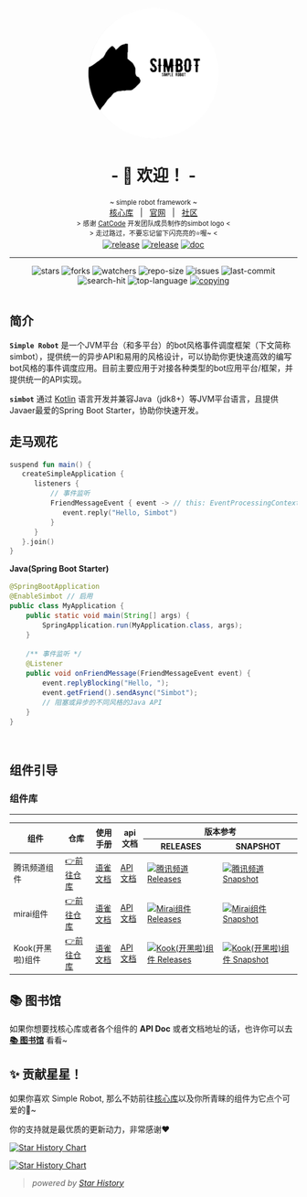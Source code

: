 <!--suppress HtmlDeprecatedAttribute -->
<div align="center">
    <a href="https://simbot.forte.love/"><img src="/logo.png" alt="logo" style="width:230px; height:230px; border-radius:50%; " /></a>
    <h1>
        - 🎉 欢迎！ -
    </h1>
    <small>
        ~ simple robot framework ~      
</small>
<br>
    <span>
        <a href="https://github.com/simple-robot/simpler-robot" target="_blank">核心库</a>
    </span> 
    &nbsp; | &nbsp;
    <span>
        <a href="https://simbot.forte.love/" target="_blank">官网</a>
    </span>
    &nbsp; | &nbsp;
    <span>
        <a href="https://github.com/orgs/simple-robot/discussions" target="_blank">社区</a>
    </span> <br />
    <small> &gt; 感谢 <a href="https://github.com/ForteScarlet/CatCode" target="_blank">CatCode</a> 开发团队成员制作的simbot logo &lt; </small>
    <br>
    <small> &gt; 走过路过，不要忘记留下闪亮亮的⭐喔~ &lt; </small> 
    <br>
   <a href="https://github.com/ForteScarlet/simpler-robot/releases/latest"><img alt="release" src="https://img.shields.io/github/v/release/ForteScarlet/simpler-robot" /></a>
<a href="https://repo1.maven.org/maven2/love/forte/simbot/simbot-api/" target="_blank">
  <img alt="release" src="https://img.shields.io/maven-central/v/love.forte.simbot/simbot-api" /></a>
<a href="https://www.yuque.com/simpler-robot/simpler-robot-doc" target="_blank">
  <img alt="doc" src="https://img.shields.io/badge/doc-yuque-brightgreen" /></a>
   <hr>
   <img alt="stars" src="https://img.shields.io/github/stars/ForteScarlet/simpler-robot" />
   <img alt="forks" src="https://img.shields.io/github/forks/ForteScarlet/simpler-robot" />
   <img alt="watchers" src="https://img.shields.io/github/watchers/ForteScarlet/simpler-robot" />
   <img alt="repo-size" src="https://img.shields.io/github/repo-size/ForteScarlet/simpler-robot" />
   
   <img alt="issues" src="https://img.shields.io/github/issues-closed/ForteScarlet/simpler-robot?color=green" />
   <img alt="last-commit" src="https://img.shields.io/github/last-commit/ForteScarlet/simpler-robot" />
   <img alt="search-hit" src="https://img.shields.io/github/search/simple-robot/simpler-robot/simbot" />
   <img alt="top-language" src="https://img.shields.io/github/languages/top/ForteScarlet/simpler-robot" />
<a href="./COPYING"><img alt="copying" src="https://img.shields.io/github/license/ForteScarlet/simpler-robot" /></a>

<br>

</div>

<br />

## 简介

**`Simple Robot`** 是一个JVM平台（和多平台）的bot风格事件调度框架（下文简称simbot），提供统一的异步API和易用的风格设计，可以协助你更快速高效的编写bot风格的事件调度应用。目前主要应用于对接各种类型的bot应用平台/框架，并提供统一的API实现。

**`simbot`** 通过 [Kotlin](https://kotlinlang.org/) 语言开发并兼容Java（jdk8+）等JVM平台语言，且提供Javaer最爱的Spring Boot Starter，协助你快速开发。

## 走马观花

```kotlin
suspend fun main() {
   createSimpleApplication {
      listeners {
          // 事件监听
          FriendMessageEvent { event -> // this: EventProcessingContext
             event.reply("Hello, Simbot")
          }
      }
   }.join()
}
```

**Java(Spring Boot Starter)**

```java
@SpringBootApplication
@EnableSimbot // 启用
public class MyApplication {
    public static void main(String[] args) {
        SpringApplication.run(MyApplication.class, args);
    }
    
    /** 事件监听 */
    @Listener
    public void onFriendMessage(FriendMessageEvent event) {
        event.replyBlocking("Hello, ");
        event.getFriend().sendAsync("Simbot");
        // 阻塞或异步的不同风格的Java API
    }
}
```


<br />

## 组件引导

### 组件库

<hr />

<table>
<thead>
  <tr>
    <th rowspan="2">组件</th>
    <th rowspan="2">仓库</th>
    <th rowspan="2">使用手册</th>
    <th rowspan="2">api文档</th>
    <th colspan="2">
版本参考

</th>
  </tr>
  <tr>
    <th>RELEASES</th>
    <th>SNAPSHOT</th>
  </tr>
</thead>
<tbody>
<tr>
<td>腾讯频道组件</td>
<td><a href="https://github.com/simple-robot/simbot-component-tencent-guild" target="_blank">👉前往仓库</a></td>
<td><a href="https://www.yuque.com/simpler-robot/simpler-robot-doc/mudleb" target="_blank">语雀文档</a></td>
<td>
<a href="https://simple-robot-library.github.io/simbot3-component-tencent-guild-apiDoc">API文档</a>
</td>
<td>
<a href="https://repo1.maven.org/maven2/love/forte/simbot/component/simbot-component-tencent-guild-core/">
<img alt="腾讯频道 Releases" src="https://img.shields.io/maven-central/v/love.forte.simbot.component/simbot-component-tencent-guild-core?label=releases">
</a>
</td>
<td>
<a href="https://oss.sonatype.org/content/repositories/snapshots/love/forte/simbot/component/simbot-component-tencent-guild-core/">
<img alt="腾讯频道 Snapshot" src="https://img.shields.io/maven-metadata/v?metadataUrl=https%3A%2F%2Foss.sonatype.org%2Fcontent%2Frepositories%2Fsnapshots%2Flove%2Fforte%2Fsimbot%2Fcomponent%2Fsimbot-component-tencent-guild-core%2Fmaven-metadata.xml&label=snapshot">
</a>
</td>
</tr>

<tr>
<td>mirai组件</td>
<td><a href="https://github.com/simple-robot/simbot-component-mirai" target="_blank">👉前往仓库</a></td>
<td><a href="https://www.yuque.com/simpler-robot/simpler-robot-doc/mudleb" target="_blank">语雀文档</a></td>
<td>
<a href="https://simple-robot-library.github.io/simbot3-component-mirai-apiDoc">API文档</a>
</td>
<td>
<a href="https://repo1.maven.org/maven2/love/forte/simbot/component/simbot-component-mirai-core/">
<img alt="Mirai组件 Releases" src="https://img.shields.io/maven-central/v/love.forte.simbot.component/simbot-component-mirai-core?label=releases">
</a>
</td>
<td>
<a href="https://oss.sonatype.org/content/repositories/snapshots/love/forte/simbot/component/simbot-component-mirai-core/">
<img alt="Mirai组件 Snapshot" src="https://img.shields.io/maven-metadata/v?metadataUrl=https%3A%2F%2Foss.sonatype.org%2Fcontent%2Frepositories%2Fsnapshots%2Flove%2Fforte%2Fsimbot%2Fcomponent%2Fsimbot-component-mirai-core%2Fmaven-metadata.xml&label=snapshot">
</a>
</td>
</tr>

<tr>
<td>Kook(开黑啦)组件</td>
<td><a href="https://github.com/simple-robot/simbot-component-kook" target="_blank">👉前往仓库</a></td>
<td><a href="https://www.yuque.com/simpler-robot/simpler-robot-doc/mudleb" target="_blank">语雀文档</a></td>
<td>
<a href="https://simple-robot-library.github.io/simbot3-component-kaiheila-apiDoc">API文档</a>
</td>
<td>
<a href="https://repo1.maven.org/maven2/love/forte/simbot/component/simbot-component-kook-core/">
<img alt="Kook(开黑啦)组件 Releases" src="https://img.shields.io/maven-central/v/love.forte.simbot.component/simbot-component-kook-core?label=releases">
</a>
</td>
<td>
<a href="https://oss.sonatype.org/content/repositories/snapshots/love/forte/simbot/component/simbot-component-kook-core/">
<img alt="Kook(开黑啦)组件 Snapshot" src="https://img.shields.io/maven-metadata/v?metadataUrl=https%3A%2F%2Foss.sonatype.org%2Fcontent%2Frepositories%2Fsnapshots%2Flove%2Fforte%2Fsimbot%2Fcomponent%2Fsimbot-component-kook-core%2Fmaven-metadata.xml&label=snapshot">
</a>

</td>
</tr>
</tbody>

</table>


## 📚 图书馆

如果你想要找核心库或者各个组件的 **API Doc** 或者文档地址的话，也许你可以去 [**📚 图书馆**](https://github.com/simple-robot-library) 看看~


## ✨ 贡献星星！
如果你喜欢 Simple Robot, 那么不妨前往[核心库][simbot-core-home]以及你所青睐的组件为它点个可爱的🌟~

你的支持就是最优质的更新动力，非常感谢❤️

[![Star History Chart](https://api.star-history.com/svg?repos=simple-robot/simpler-robot&type=Date)](https://star-history.com/#simple-robot/simpler-robot&Date)

[![Star History Chart](https://api.star-history.com/svg?repos=simple-robot/simbot-component-tencent-guild,simple-robot/simbot-component-mirai,simple-robot/simbot-component-kook&type=Date)](https://star-history.com/#simple-robot/simbot-component-tencent-guild&simple-robot/simbot-component-mirai&simple-robot/simbot-component-kook&Date)

> _powered by [Star History](https://star-history.com/)_

[simbot-core-home]: https://github.com/simple-robot/simpler-robot

